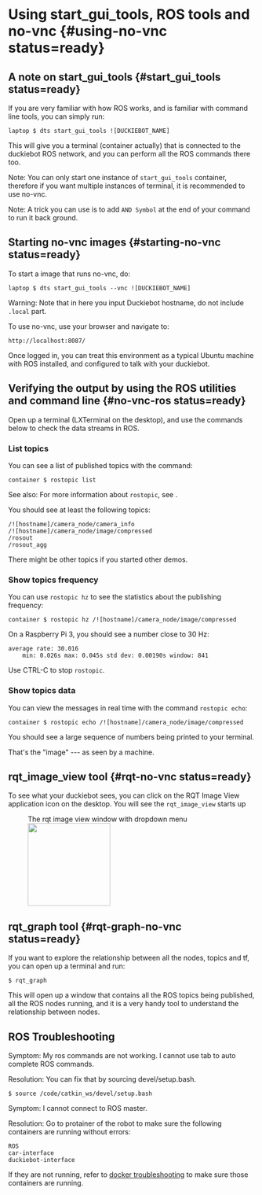 # Using start_gui_tools, ROS tools and no-vnc {#using-no-vnc status=ready}

## A note on start_gui_tools {#start_gui_tools status=ready}

If you are very familiar with how ROS works, and is familiar with command line tools, you can simply run:

    laptop $ dts start_gui_tools ![DUCKIEBOT_NAME]

This will give you a terminal (container actually) that is connected to the duckiebot ROS network, and you can perform all the ROS commands there too. 

Note: You can only start one instance of `start_gui_tools` container, therefore if you want multiple instances of terminal, it is recommended to use no-vnc.

Note: A trick you can use is to add `AND Symbol` at the end of your command to run it back ground. 

## Starting no-vnc images {#starting-no-vnc status=ready}

To start a image that runs no-vnc, do:

    laptop $ dts start_gui_tools --vnc ![DUCKIEBOT_NAME]

Warning: Note that in here you input Duckiebot hostname, do not include `.local` part. 

To use no-vnc, use your browser and navigate to:

    http://localhost:8087/

Once logged in, you can treat this environment as a typical Ubuntu machine with ROS installed, and configured to talk with your duckiebot.

## Verifying the output by using the ROS utilities and command line {#no-vnc-ros status=ready}

Open up a terminal (LXTerminal on the desktop), and use the commands below to check the data streams in ROS.

### List topics

You can see a list of published topics with the command:

    container $ rostopic list

See also: For more information about `rostopic`, see [](+software_reference#rostopic).

You should see at least the following topics:

    /![hostname]/camera_node/camera_info
    /![hostname]/camera_node/image/compressed
    /rosout
    /rosout_agg

There might be other topics if you started other demos.

### Show topics frequency

You can use `rostopic hz` to see the statistics about the publishing frequency:

    container $ rostopic hz /![hostname]/camera_node/image/compressed

On a Raspberry Pi 3, you should see a number close to 30 Hz:

    average rate: 30.016
        min: 0.026s max: 0.045s std dev: 0.00190s window: 841

Use CTRL-C to stop `rostopic`.

### Show topics data

You can view the messages in real time with the command `rostopic echo`:

    container $ rostopic echo /![hostname]/camera_node/image/compressed

You should see a large sequence of numbers being printed to your terminal.

That's the "image" --- as seen by a machine.

## rqt_image_view tool {#rqt-no-vnc status=ready}

To see what your duckiebot sees, you can click on the RQT Image View application icon on the desktop. You will see the `rqt_image_view` starts up

<figure>
    <figcaption>The rqt image view window with dropdown menu</figcaption>
    <img style='width:12em' src="rqt_image_view.png"/>
</figure>

## rqt_graph tool {#rqt-graph-no-vnc status=ready}

If you want to explore the relationship between all the nodes, topics and tf, you can open up a terminal and run:

    $ rqt_graph

This will open up a window that contains all the ROS topics being published, all the ROS nodes running, and it is a very handy tool to understand the relationship between nodes.

## ROS Troubleshooting

Symptom: My ros commands are not working. I cannot use tab to auto complete ROS commands. 

Resolution: You can fix that by sourcing devel/setup.bash.

    $ source /code/catkin_ws/devel/setup.bash

Symptom: I cannot connect to ROS master. 

Resolution: Go to protainer of the robot to make sure the following containers are running without errors: 

    ROS
    car-interface
    duckiebot-interface

If they are not running, refer to [docker troubleshooting](#setup-troubleshooting-docker) to make sure those containers are running.